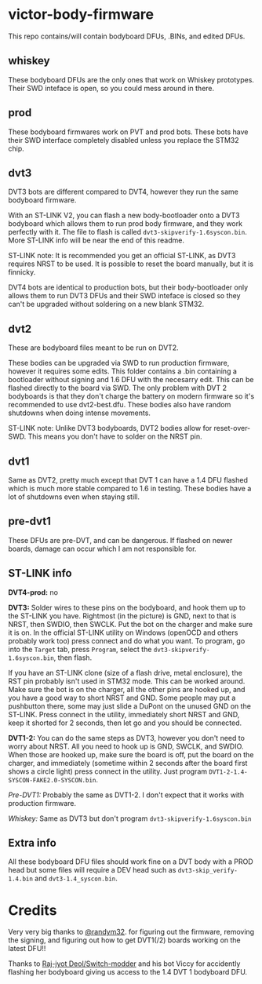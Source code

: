 # victor-body-firmware

This repo contains/will contain bodyboard DFUs, .BINs, and edited DFUs.

## whiskey

These bodyboard DFUs are the only ones that work on Whiskey prototypes. Their SWD inteface is open, so you could mess around in there.

## prod

These bodyboard firmwares work on PVT and prod bots. These bots have their SWD interface completely disabled unless you replace the STM32 chip.

## dvt3

DVT3 bots are different compared to DVT4, however they run the same bodyboard firmware.

With an ST-LINK V2, you can flash a new body-bootloader onto a DVT3 bodyboard which allows them to run prod body firmware, and they work perfectly with it. The file to flash is called `dvt3-skipverify-1.6syscon.bin`. More ST-LINK info will be near the end of this readme.

ST-LINK note: It is recommended you get an official ST-LINK, as DVT3 requires NRST to be used. It is possible to reset the board manually, but it is finnicky. 

DVT4 bots are identical to production bots, but their body-bootloader only allows them to run DVT3 DFUs and their SWD inteface is closed so they can't be upgraded without soldering on a new blank STM32.

## dvt2

These are bodyboard files meant to be run on DVT2. 

These bodies can be upgraded via SWD to run production firmware, however it requires some edits. This folder contains a .bin containing a bootloader without signing and 1.6 DFU with the necesarry edit. This can be flashed directly to the board via SWD. The only problem with DVT 2 bodyboards is that they don't charge the battery on modern firmware so it's recommended to use dvt2-best.dfu. These bodies also have random shutdowns when doing intense movements.

ST-LINK note: Unlike DVT3 bodyboards, DVT2 bodies allow for reset-over-SWD. This means you don't have to solder on the NRST pin.

## dvt1

Same as DVT2, pretty much except that DVT 1 can have a 1.4 DFU flashed which is much more stable compared to 1.6 in testing. These bodies have a lot of shutdowns even when staying still.

## pre-dvt1

These DFUs are pre-DVT, and can be dangerous. If flashed on newer boards, damage can occur which I am not responsible for.

## ST-LINK info

**DVT4-prod:** no

**DVT3:** Solder wires to these pins on the bodyboard, and hook them up to the ST-LINK you have. Rightmost (in the picture) is GND, next to that is NRST, then SWDIO, then SWCLK. Put the bot on the charger and make sure it is on. In the official ST-LINK utility on Windows (openOCD and others probably work too) press connect and do what you want. To program, go into the `Target` tab, press `Program`, select the `dvt3-skipverify-1.6syscon.bin`, then flash.

If you have an ST-LINK clone (size of a flash drive, metal enclosure), the RST pin probably isn't used in STM32 mode. This can be worked around. Make sure the bot is on the charger, all the other pins are hooked up, and you have a good way to short NRST and GND. Some people may put a pushbutton there, some may just slide a DuPont on the unused GND on the ST-LINK. Press connect in the utility, immediately short NRST and GND, keep it shorted for 2 seconds, then let go and you should be connected.

**DVT1-2:** You can do the same steps as DVT3, however you don't need to worry about NRST. All you need to hook up is GND, SWCLK, and SWDIO. When those are hooked up, make sure the board is off, put the board on the charger, and immediately (sometime within 2 seconds after the board first shows a circle light) press connect in the utility. Just program `DVT1-2-1.4-SYSCON-FAKE2.0-SYSCON.bin`.

*Pre-DVT1:* Probably the same as DVT1-2. I don't expect that it works with production firmware.

*Whiskey:* Same as DVT3 but don't program `dvt3-skipverify-1.6syscon.bin`

## Extra info
All these bodyboard DFU files should work fine on a DVT body with a PROD head but some files will require a DEV head such as `dvt3-skip_verify-1.4.bin` and `dvt3-1.4_syscon.bin`.

# Credits

Very very big thanks to [@randym32](https://github.com/randym32). for figuring out the firmware, removing the signing, and figuring out how to get DVT1(/2) boards working on the latest DFU!!

Thanks to [Raj-jyot Deol/Switch-modder](https://github.com/Switch-modder) and his bot Viccy for accidently flashing her bodyboard giving us access to the 1.4 DVT 1 bodyboard DFU.
